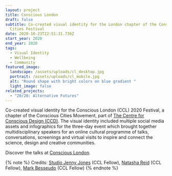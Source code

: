 ```yaml
---
layout: project
title: Conscious London
draft: false
subtitle: Co-created visual identity for the London chapter of the Conscious
  Cities Festival
date: 2020-10-23T22:51:31.736Z
start_year: 2020
end_year: 2020
tags:
  - Visual Identity
  - Wellbeing
  - Community
featured_image:
  landscape: /assets/uploads/cl_desktop.jpg
  portrait: /assets/uploads/cl_mobile.jpg
  alt: "Round shape with bright colors on blue gradient "
  light_image: false
related_projects:
  - "20/20: Alternative Futures"
---
```

Co-created visual identity for the Conscious London (CCL) 2020 Festival, a chapter of the Conscious Cities Movement, part of [The Centre for Conscious Design (CCD)](https://theccd.org/). The visual identity included multiple social media assets and infographics for the three-day event which brought together multidisciplinary speakers for an online cultural programme of talks, conversations, screenings and virtual visits to inspire and connect the science, design and creative communities.

Discover the talks at [Conscious London](https://www.youtube.com/channel/UC-Bbwz5OiTCqCCmIH9RQxwA).

{% note %}
Credits: [Studio Jenny Jones](https://studiojennyjones.com/) (CCL Fellow), [Natasha Reid](https://www.matterspacesoul.com/) (CCL Fellow), [Mark Besseudo](https://markbessoudo.com/hi/) (CCL Fellow)
{% endnote %}